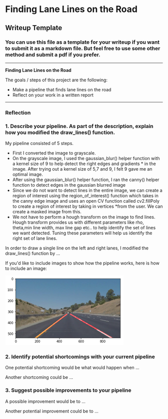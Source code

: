 # **Finding Lane Lines on the Road** 

## Writeup Template

### You can use this file as a template for your writeup if you want to submit it as a markdown file. But feel free to use some other method and submit a pdf if you prefer.

---

**Finding Lane Lines on the Road**

The goals / steps of this project are the following:
* Make a pipeline that finds lane lines on the road
* Reflect on your work in a written report


[//]: # (Image References)

[image1]: ./DrawLinesOnLanesOutput.png "Output image after detecting lane lines"

---

### Reflection

### 1. Describe your pipeline. As part of the description, explain how you modified the draw_lines() function.

My pipeline consisted of 5 steps. 
* First I converted the image to grayscale. 
* On the grayscale image, I used the gaussian_blur() helper function with a kernel size of 9 to help detect the right edges and gradients * in the image. After trying out a kernel size of 5,7 and 9, I felt 9 gave me an optimal image. 
* After using the gaussian_blur() helper function, I ran the canny() helper function to detect edges in the gaussian blurred image
* Since we do not want to detect lines in the entire image, we can create a region of interest using the region_of_interest() function which takes in the canny edge image and uses an open CV function called cv2.fillPoly to create a region of interest by taking in vertices *from the user. We can create a masked image from this. 
* We not have to perform a hough transform on the image to find lines. Hough transform provides us with different parameters like rho, theta,min line width, max line gap etc.. to help identify the set of lines we want detected. Tuning these parameters will help us identify the right set of lane lines.

In order to draw a single line on the left and right lanes, I modified the draw_lines() function by ...

If you'd like to include images to show how the pipeline works, here is how to include an image: 

![alt text][image1]


### 2. Identify potential shortcomings with your current pipeline


One potential shortcoming would be what would happen when ... 

Another shortcoming could be ...


### 3. Suggest possible improvements to your pipeline

A possible improvement would be to ...

Another potential improvement could be to ...
